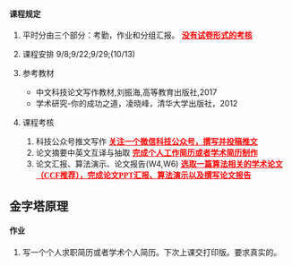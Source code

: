 <style>
ybg{
    background-color:yellow;
}
pur{
    background-color:purple;
    color:white;
}
red{
    color:red;
    font-weight:bold;
    font-family:楷体;
    text-decoration:underline;
}
gre{
    background-color:green;
    color:white;
}
</style>

#### 课程规定

1. 平时分由三个部分：考勤，作业和分组汇报。
<red>没有试卷形式的考核</red>

2. 课程安排
9/8;9/22;9/29;(10/13)
3. 参考教材 
    - 中文科技论文写作教材,刘振海,高等教育出版社,2017
    - 学术研究-你的成功之道，凌晓峰，清华大学出版社，2012

4. 课程考核
    1. 科技公众号推文写作
    <red>关注一个微信科技公众号，撰写并投稿推文
    2. 论文摘要中英文互译与抽取
    <red>完成个人工作简历或者学术简历制作</red>
    3. 论文汇报、算法演示、论文报告(W4,W6)
    <red>选取一篇算法相关的学术论文（CCF推荐），完成论文PPT汇报、算法演示以及撰写论文报告

## 金字塔原理 


#### 作业
1. 写一个个人求职简历或者学术个人简历。下次上课交打印版。要求真实的。
